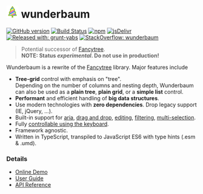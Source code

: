 # ![](docs/assets/tree_logo_32.png) wunderbaum
[![GitHub version](https://badge.fury.io/gh/mar10%2Fwunderbaum.svg)](https://github.com/mar10/wunderbaum/releases/latest)
[![Build Status](https://travis-ci.com/mar10/wunderbaum.svg?branch=master)](https://travis-ci.com/github/mar10/wunderbaum)
[![npm](https://img.shields.io/npm/dm/wunderbaum.svg)](https://www.npmjs.com/package/wunderbaum)
[![jsDelivr](https://data.jsdelivr.com/v1/package/npm/wunderbaum/badge)](https://www.jsdelivr.com/package/npm/wunderbaum)
[![Released with: grunt-yabs](https://img.shields.io/badge/released%20with-grunt--yabs-yellowgreen)](https://github.com/mar10/grunt-yabs)
[![StackOverflow: wunderbaum](https://img.shields.io/badge/StackOverflow-wunderbaum-blue.svg)](https://stackoverflow.com/questions/tagged/wunderbaum)

> Potential successor of [Fancytree](https://github.com/mar10/fancytree).<br>
> **NOTE: Status _experimental_. Do not use in production!**

<!-- https://de.wikipedia.org/wiki/Wunderbaum -->

Wunderbaum is a rewrite of the [Fancytree](https://github.com/mar10/fancytree)
library. Major features include

- **Tree-grid** control with emphasis on "tree".<br>
  Depending on the number of columns and nesting depth, Wunderbaum can also be
  used as a **plain tree**, **plain grid**, or a **simple list** control.
- **Performant** and efficient handling of **big data structures**.
- Use modern technologies with **zero dependencies**.
  Drop legacy support (IE, jQuery, ...).
- Built-in support for
  [aria](https://www.w3.org/TR/wai-aria-1.1/),
  [drag and drop](https://mar10.github.io/wunderbaum/#/tutorial/tutorial_dnd),
  [editing](https://mar10.github.io/wunderbaum/#/tutorial/tutorial_edit),
  [filtering](https://mar10.github.io/wunderbaum/#/tutorial/tutorial_filter),
  [multi-selection](https://mar10.github.io/wunderbaum/#/tutorial/tutorial_select).
- Fully [controllable using the keyboard](https://mar10.github.io/wunderbaum/#/tutorial/tutorial_keyboard).
- Framework agnostic.
- Written in TypeScript, transpiled to JavaScript ES6 with type hints (.esm & .umd).
  <!-- - Good documentation. -->
  <!-- - Decent test coverage. -->

### Details

- [Online Demo](https://mar10.github.io/wunderbaum/demo/)
- [User Guide](https://mar10.github.io/wunderbaum/)
- [API Reference](https://mar10.github.io/wunderbaum/api/index.html)
